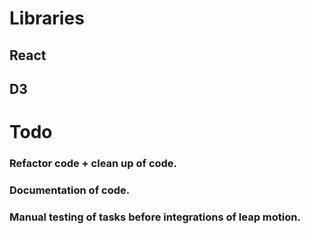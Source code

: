 # Libraries

## React
## D3

# Todo
### Refactor code + clean up of code.
### Documentation of code.
### Manual testing of tasks before integrations of leap motion.